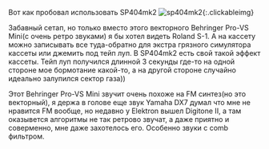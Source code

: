 ---
---
Вот как пробовал использовать SP404mk2
![sp404mk2]({{site.url}}/assets/images/sp404setup.jpg){:.clickableimg}

Забавный сетап, но только вместо этого векторного Behringer Pro-VS Mini(с очень ретро звуками) я бы хотел видеть Roland S-1.
А на кассету можно записывать все туда-обратно для экстра грязного симулятора кассеты или джемить под тейп луп. В SP404mk2 есть свой такой эффект кассеты. Тейп луп получился длинной 3 секунды где-то на одной стороне мое бормотание какой-то, а на другой стороне случайно идеально залупился сектор газа))

Этот Behringer Pro-VS Mini звучит очень похоже на FM синтез(но это векторный), я держа в голове еще звук Yamaha DX7 думал что мне не нравится FM вообще, но недавно у Elektron вышел Digitone II, а там оказывется алгоритмы не так ретрово звучат, а даже приятно и соверменно, мне даже захотелось его. Особенно звуки с comb фильтром.